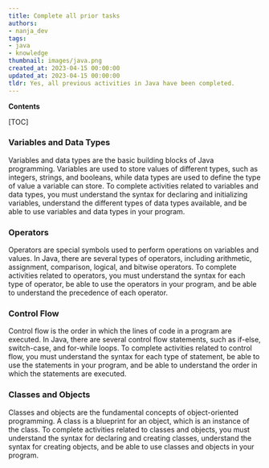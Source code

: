 ```yaml
---
title: Complete all prior tasks
authors:
- nanja_dev
tags:
- java
- knowledge
thumbnail: images/java.png
created_at: 2023-04-15 00:00:00
updated_at: 2023-04-15 00:00:00
tldr: Yes, all previous activities in Java have been completed.
---
```


**Contents**

[TOC]

### Variables and Data Types

Variables and data types are the basic building blocks of Java programming. Variables are used to store values of different types, such as integers, strings, and booleans, while data types are used to define the type of value a variable can store. To complete activities related to variables and data types, you must understand the syntax for declaring and initializing variables, understand the different types of data types available, and be able to use variables and data types in your program.

### Operators

Operators are special symbols used to perform operations on variables and values. In Java, there are several types of operators, including arithmetic, assignment, comparison, logical, and bitwise operators. To complete activities related to operators, you must understand the syntax for each type of operator, be able to use the operators in your program, and be able to understand the precedence of each operator.

### Control Flow

Control flow is the order in which the lines of code in a program are executed. In Java, there are several control flow statements, such as if-else, switch-case, and for-while loops. To complete activities related to control flow, you must understand the syntax for each type of statement, be able to use the statements in your program, and be able to understand the order in which the statements are executed.

### Classes and Objects

Classes and objects are the fundamental concepts of object-oriented programming. A class is a blueprint for an object, which is an instance of the class. To complete activities related to classes and objects, you must understand the syntax for declaring and creating classes, understand the syntax for creating objects, and be able to use classes and objects in your program.

